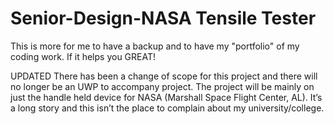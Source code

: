 # Senior-Design-NASA Tensile Tester

This is more for me to have a backup and to have my "portfolio" of my coding work. If it helps you GREAT!

UPDATED
There has been a change of scope for this project and there will no longer be an UWP to accompany project. The project will be mainly on 
just the handle held device for NASA (Marshall Space Flight Center, AL). It’s a long story and this isn’t the place to complain about my 
university/college.
